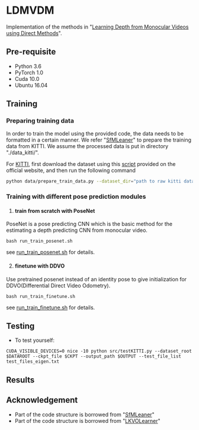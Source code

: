 # LDMVDM

Implementation of the methods in "[Learning Depth from Monocular Videos using Direct Methods](http://openaccess.thecvf.com/content_cvpr_2018/papers/Wang_Learning_Depth_From_CVPR_2018_paper.pdf)".

## Pre-requisite
- Python 3.6
- PyTorch 1.0
- Cuda 10.0
- Ubuntu 16.04

## Training

### Preparing training data
In order to train the model using the provided code, the data needs to be formatted in a certain manner. We refer "[SfMLeaner](https://github.com/tinghuiz/SfMLearner)" to prepare the training data from KITTI.
We assume the processed data is put in directory "./data_kitti/".

For [KITTI](http://www.cvlibs.net/datasets/kitti/raw_data.php), first download the dataset using this [script](http://www.cvlibs.net/download.php?file=raw_data_downloader.zip) provided on the official website, and then run the following command
```bash
python data/prepare_train_data.py --dataset_dir="path to raw kitti dataset" --dataset_name='kitti_raw_eigen' --dump_root="path to resulting formatted data" --seq_length=3 --img_width=416 --img_height=128 --num_threads=4
```
### Training with different pose prediction modules
1. #### train from scratch with PoseNet
PoseNet is a pose predicting CNN which is the basic method for the estimating a depth predicting CNN from monocular video.
```
bash run_train_posenet.sh
```
see [run_train_posenet.sh](https://github.com/abhinav91jain/LDMVDM/blob/master/run_train_posenet.sh) for details.

2. #### finetune with DDVO
Use pretrained posenet instead of an identity pose to give initialization for DDVO(Differential Direct Video Odometry).
```
bash run_train_finetune.sh
```
see [run_train_finetune.sh](https://github.com/abhinav91jain/LDMVDM/blob/master/run_train_finetune.sh) for details.

## Testing
- To test yourself:
```
CUDA_VISIBLE_DEVICES=0 nice -10 python src/testKITTI.py --dataset_root $DATAROOT --ckpt_file $CKPT --output_path $OUTPUT --test_file_list test_files_eigen.txt
```

## Results

## Acknowledgement

- Part of the code structure is borrowed from "[SfMLeaner](https://github.com/tinghuiz/SfMLearner)"
- Part of the code structure is borrowed from "[LKVOLearner](https://github.com/MightyChaos/LKVOLearner)"
